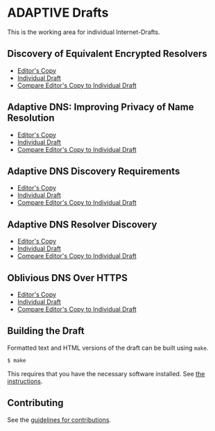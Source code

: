 # ADAPTIVE Drafts

This is the working area for individual Internet-Drafts.

## Discovery of Equivalent Encrypted Resolvers

* [Editor's Copy](https://tfpauly.github.io/draft-pauly-adaptive-dns-privacy/#go.draft-pauly-add-deer.html)
* [Individual Draft](https://tools.ietf.org/html/draft-pauly-add-deer)
* [Compare Editor's Copy to Individual Draft](https://tfpauly.github.io/draft-pauly-adaptive-dns-privacy/#go.draft-pauly-add-deer.diff)

## Adaptive DNS: Improving Privacy of Name Resolution

* [Editor's Copy](https://tfpauly.github.io/draft-pauly-adaptive-dns-privacy/#go.draft-pauly-adaptive-dns-privacy.html)
* [Individual Draft](https://tools.ietf.org/html/draft-pauly-adaptive-dns-privacy)
* [Compare Editor's Copy to Individual Draft](https://tfpauly.github.io/draft-pauly-adaptive-dns-privacy/#go.draft-pauly-adaptive-dns-privacy.diff)

## Adaptive DNS Discovery Requirements

* [Editor's Copy](https://tfpauly.github.io/draft-pauly-adaptive-dns-privacy/#go.draft-pauly-add-requirements.html)
* [Individual Draft](https://tools.ietf.org/html/draft-pauly-add-requirements)
* [Compare Editor's Copy to Individual Draft](https://tfpauly.github.io/draft-pauly-adaptive-dns-privacy/#go.draft-pauly-add-requirements.diff)

## Adaptive DNS Resolver Discovery

* [Editor's Copy](https://tfpauly.github.io/draft-pauly-adaptive-dns-privacy/#go.draft-pauly-add-resolver-discovery.html)
* [Individual Draft](https://tools.ietf.org/html/draft-pauly-add-resolver-discovery)
* [Compare Editor's Copy to Individual Draft](https://tfpauly.github.io/draft-pauly-adaptive-dns-privacy/#go.draft-pauly-add-resolver-discovery.diff)

## Oblivious DNS Over HTTPS

* [Editor's Copy](https://tfpauly.github.io/draft-pauly-adaptive-dns-privacy/#go.draft-pauly-dprive-oblivious-doh.html)
* [Individual Draft](https://tools.ietf.org/html/draft-pauly-dprive-oblivious-doh)
* [Compare Editor's Copy to Individual Draft](https://tfpauly.github.io/draft-pauly-adaptive-dns-privacy/#go.draft-pauly-dprive-oblivious-doh.diff)

## Building the Draft

Formatted text and HTML versions of the draft can be built using `make`.

```sh
$ make
```

This requires that you have the necessary software installed.  See
[the instructions](https://github.com/martinthomson/i-d-template/blob/master/doc/SETUP.md).


## Contributing

See the
[guidelines for contributions](https://github.com/tfpauly/draft-pauly-adaptive-dns-privacy/blob//CONTRIBUTING.md).
